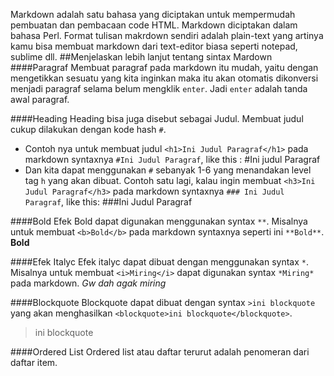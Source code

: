 Markdown adalah satu bahasa yang diciptakan untuk mempermudah pembuatan dan pembacaan code HTML. Markdown diciptakan dalam bahasa Perl.
Format tulisan makrdown sendiri adalah plain-text yang artinya kamu bisa membuat markdown dari text-editor biasa seperti notepad, sublime dll.
##Menjelaskan lebih lanjut tentang sintax Mardown
####Paragraf
Membuat paragraf pada markdown itu mudah, yaitu dengan mengetikkan sesuatu yang kita inginkan maka itu akan otomatis dikonversi menjadi paragraf selama belum mengklik `enter`. Jadi `enter` adalah tanda awal paragraf.

####Heading
Heading bisa juga disebut sebagai Judul. Membuat judul cukup dilakukan dengan kode hash `#`.
- Contoh nya untuk membuat judul `<h1>Ini Judul Paragraf</h1>` pada markdown syntaxnya `#Ini Judul Paragraf`, like this : #Ini judul Paragraf
- Dan kita dapat menggunakan `#` sebanyak 1-6 yang menandakan level tag `h` yang akan dibuat. Contoh satu lagi, kalau ingin membuat `<h3>Ini Judul Paragraf</h3>` pada markdown syntaxnya `### Ini Judul Paragraf`, like this: ###Ini Judul Paragraf

####Bold
Efek Bold dapat digunakan menggunakan syntax `**`. Misalnya untuk membuat `<b>Bold</b>` pada markdown syntaxnya seperti ini `**Bold**`. **Bold**

####Efek Italyc
Efek italyc dapat dibuat dengan menggunakan syntax `*`. Misalnya untuk membuat `<i>Miring</i>` dapat digunakan syntax `*Miring*` pada markdown. *Gw dah agak miring*

####Blockquote
Blockquote dapat dibuat dengan syntax `>ini blockquote` yang akan menghasilkan `<blockquote>ini blockquote</blockquote>`.
>ini blockquote

####Ordered List
Ordered list atau daftar terurut adalah penomeran dari daftar item. 

